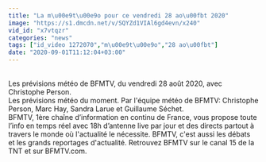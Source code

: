 ```yaml
---
title: "La m\u00e9t\u00e9o pour ce vendredi 28 ao\u00fbt 2020"
image: "https://s1.dmcdn.net/v/SQYZd1VIAl6gd4evn/x240"
vid_id: "x7vtqzr"
categories: "news"
tags: ["id_video 1272070","m\u00e9t\u00e9o","28 ao\u00fbt"]
date: "2020-09-01T11:12:04+03:00"
---
```

<br>Les prévisions météo de BFMTV, du vendredi 28 août 2020, avec Christophe Person.   <br>Les prévisions météo du moment. Par l'équipe météo de BFMTV: Christophe Person, Marc Hay, Sandra Larue et Guillaume Séchet.   <br>BFMTV, 1ère chaîne d’information en continu de France, vous propose toute l’info en temps réel avec 18h d’antenne live par jour et des directs partout à travers le monde où l'actualité le nécessite. BFMTV, c'est aussi les débats et les grands reportages d'actualité. Retrouvez BFMTV sur le canal 15 de la TNT et sur BFMTV.com.   <br>

